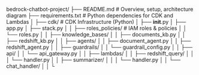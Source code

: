 bedrock-chatbot-project/
├── README.md                        # Overview, setup, architecture diagram
├── requirements.txt                 # Python dependencies for CDK and Lambdas
│
├── cdk/                             # CDK Infrastructure (Python)
│   ├── __init__.py
│   ├── app.py
│   ├── stack.py
│
│   ├── roles_policies/             # IAM roles & policies
│   │   └── roles.py
│
│   ├── knowledge_bases/
│   │   ├── documents_kb.py
│   │   ├── redshift_kb.py
│
│   ├── agents/
│   │   ├── document_agent.py
│   │   ├── redshift_agent.py
│
│   ├── guardrails/
│   │   └── guardrail_config.py
│
│   ├── api/
│   │   └── api_gateway.py
│
│   ├── lambdas/
│   │   ├── redshift_query/
│   │   │   └── handler.py
│   │   ├── summarizer/
│   │   │   └── handler.py
│   │   └── chat_handler/
│   │       └
